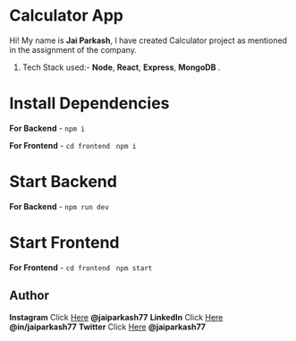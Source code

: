 # Calculator App

Hi! My name is **Jai Parkash**, I have created Calculator project as mentioned in the assignment of the company.

1.  Tech Stack used:- **Node**, **React**, **Express**, **MongoDB** .

# Install Dependencies

**For Backend** - `npm i`

**For Frontend** - `cd frontend` ` npm i`

# Start Backend
**For Backend** - `npm run dev`
# Start Frontend
**For Frontend** - `cd frontend` ` npm start`

## Author

**Instagram** Click [Here](https://www.instagram.com/jaiparkash77/) **@jaiparkash77**
**LinkedIn** Click [Here](https://linkedin.com/in/jaiparkash77) **@in/jaiparkash77**
**Twitter** Click [Here](https://twitter.com/jaiparkash77) **@jaiparkash77**
